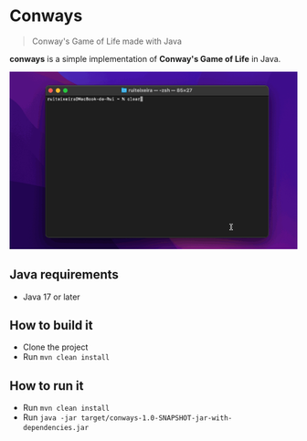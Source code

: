 # Conways

> Conway's Game of Life made with Java

**conways** is a simple implementation of **Conway's Game of Life** in Java.

![In action](https://raw.githubusercontent.com/rtxx/conways/main/conways.gif)

## Java requirements

- Java 17 or later

## How to build it

- Clone the project
- Run `mvn clean install`

## How to run it

- Run `mvn clean install`
- Run `java -jar target/conways-1.0-SNAPSHOT-jar-with-dependencies.jar`
